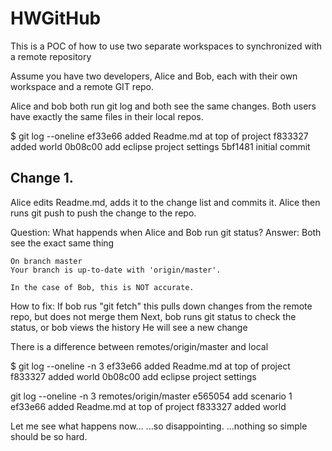 # HWGitHub
This is a POC of how to use two separate workspaces to synchronized
with a remote repository

Assume you have two developers, Alice and Bob, each with their own workspace and a remote GIT repo.

Alice and bob both run git log and both see the same changes. Both users have exactly the same files in their 
local repos.

$ git log --oneline
ef33e66 added Readme.md at top of project
f833327 added world
0b08c00 add eclipse project settings
5bf1481 initial commit

## Change 1. 
Alice edits Readme.md, adds it to the change list and commits it. Alice then runs git push to push the change to the repo.

Question: What happends when Alice and Bob run git status?
Answer: Both see the exact same thing 

	On branch master
	Your branch is up-to-date with 'origin/master'.

 	In the case of Bob, this is NOT accurate.

How to fix:
	If bob rus "git fetch" this pulls down changes from the remote repo, but does not merge them
	Next, bob runs git status to check the status, or bob views the history
	He will see a new change

There is a difference between remotes/origin/master and local

$ git log --oneline -n 3
ef33e66 added Readme.md at top of project
f833327 added world
0b08c00 add eclipse project settings

git log --oneline -n 3 remotes/origin/master
e565054 add scenario 1
ef33e66 added Readme.md at top of project
f833327 added world


Let me see what happens now...
...so disappointing.
...nothing so simple should be so hard.



